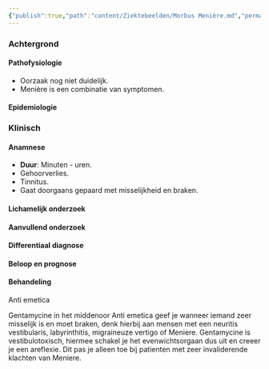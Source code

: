 ```yaml
---
{"publish":true,"path":"content/Ziektebeelden/Morbus Menière.md","permalink":"/content/ziektebeelden/morbus-meniere/","title":"Morbus Menière","tags":["KNO/Vestibulologie","Ziektebeeld"]}
---
```



### Achtergrond
#### Pathofysiologie

- Oorzaak nog niet duidelijk. 
- Menière is een combinatie van symptomen. 

#### Epidemiologie

### Klinisch

#### Anamnese

- **Duur**: Minuten - uren.
- Gehoorverlies.
- Tinnitus.
- Gaat doorgaans gepaard met misselijkheid en braken.

#### Lichamelijk onderzoek

#### Aanvullend onderzoek

#### Differentiaal diagnose

#### Beloop en prognose

#### Behandeling

Anti emetica

Gentamycine in het middenoor
Anti emetica geef je wanneer iemand zeer misselijk is en moet braken, denk hierbij aan mensen met een neuritis vestibularis, labyrinthitis, migraineuze vertigo of Meniere.
Gentamycine is vestibulotoxisch, hiermee schakel je het evenwichtsorgaan dus uit en creeer je een areflexie. Dit pas je alleen toe bij patienten met zeer invaliderende klachten van Meniere.